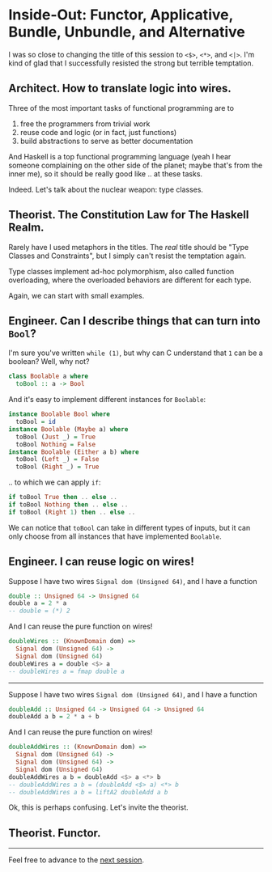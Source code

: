 # Inside-Out: Functor, Applicative, Bundle, Unbundle, and Alternative

I was so close to changing the title of this session to `<$>`, `<*>`, and `<|>`. I'm kind of glad that I successfully resisted the strong but terrible temptation.

## Architect. How to translate logic into wires.

Three of the most important tasks of functional programming are to

1. free the programmers from trivial work
2. reuse code and logic (or in fact, just functions)
3. build abstractions to serve as better documentation

And Haskell is a top functional programming language (yeah I hear someone complaining on the other side of the planet; maybe that's from the inner me), so it should be really good like .. at these tasks.

Indeed. Let's talk about the nuclear weapon: type classes.

## Theorist. The Constitution Law for The Haskell Realm.

Rarely have I used metaphors in the titles. The *real* title should be "Type Classes and Constraints", but I simply can't resist the temptation again.

Type classes implement ad-hoc polymorphism, also called function overloading, where the overloaded behaviors are different for each type.

Again, we can start with small examples.

## Engineer. Can I describe things that can turn into `Bool`?

I'm sure you've written `while (1)`, but why can C understand that `1` can be a boolean? Well, why not?

```haskell
class Boolable a where
  toBool :: a -> Bool
```

And it's easy to implement different instances for `Boolable`:

```haskell
instance Boolable Bool where
  toBool = id
instance Boolable (Maybe a) where
  toBool (Just _) = True
  toBool Nothing = False
instance Boolable (Either a b) where
  toBool (Left _) = False
  toBool (Right _) = True
```

.. to which we can apply `if`:

```haskell
if toBool True then .. else ..
if toBool Nothing then .. else ..
if toBool (Right 1) then .. else ..
```

We can notice that `toBool` can take in different types of inputs, but it can only choose from all instances that have implemented `Boolable`.

## Engineer. I can reuse logic on wires!

Suppose I have two wires `Signal dom (Unsigned 64)`, and I have a function

```haskell
double :: Unsigned 64 -> Unsigned 64
double a = 2 * a
-- double = (*) 2
```

And I can reuse the pure function on wires!

```haskell
doubleWires :: (KnownDomain dom) =>
  Signal dom (Unsigned 64) ->
  Signal dom (Unsigned 64)
doubleWires a = double <$> a
-- doubleWires a = fmap double a
```

---

Suppose I have two wires `Signal dom (Unsigned 64)`, and I have a function

```haskell
doubleAdd :: Unsigned 64 -> Unsigned 64 -> Unsigned 64
doubleAdd a b = 2 * a + b
```

And I can reuse the pure function on wires!

```haskell
doubleAddWires :: (KnownDomain dom) =>
  Signal dom (Unsigned 64) ->
  Signal dom (Unsigned 64) ->
  Signal dom (Unsigned 64)
doubleAddWires a b = doubleAdd <$> a <*> b
-- doubleAddWires a b = (doubleAdd <$> a) <*> b
-- doubleAddWires a b = liftA2 doubleAdd a b
```

Ok, this is perhaps confusing. Let's invite the theorist.

## Theorist. Functor.















---

Feel free to advance to the [next session](6-operator.md).

